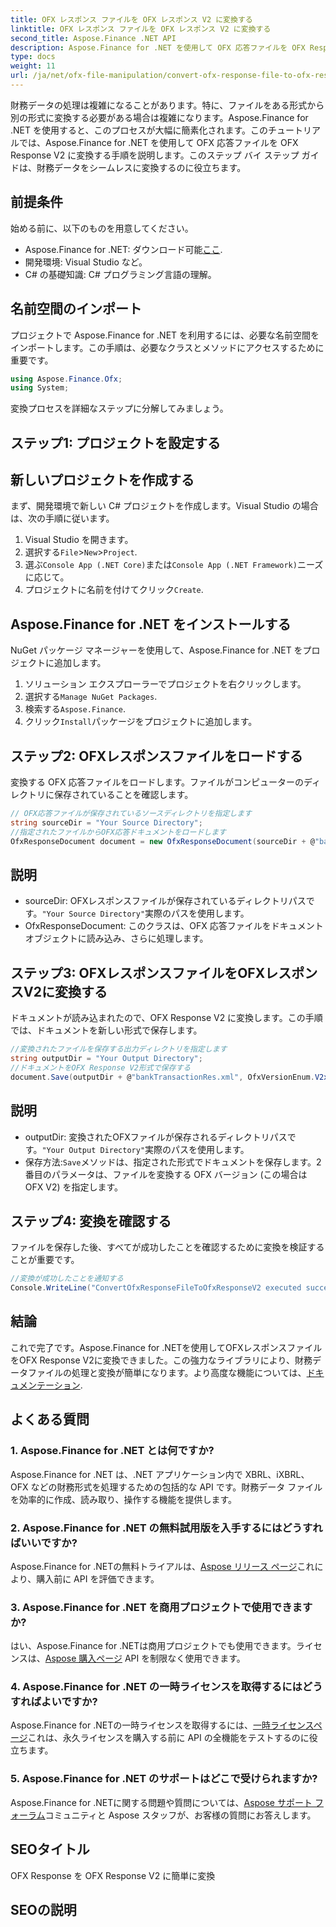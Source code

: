 ```yaml
---
title: OFX レスポンス ファイルを OFX レスポンス V2 に変換する
linktitle: OFX レスポンス ファイルを OFX レスポンス V2 に変換する
second_title: Aspose.Finance .NET API
description: Aspose.Finance for .NET を使用して OFX 応答ファイルを OFX Response V2 に変換する方法を学びます。詳細な手順とコード例を含むステップバイステップ ガイド。
type: docs
weight: 11
url: /ja/net/ofx-file-manipulation/convert-ofx-response-file-to-ofx-response-v2/
---
```

財務データの処理は複雑になることがあります。特に、ファイルをある形式から別の形式に変換する必要がある場合は複雑になります。Aspose.Finance for .NET を使用すると、このプロセスが大幅に簡素化されます。このチュートリアルでは、Aspose.Finance for .NET を使用して OFX 応答ファイルを OFX Response V2 に変換する手順を説明します。このステップ バイ ステップ ガイドは、財務データをシームレスに変換するのに役立ちます。
## 前提条件
始める前に、以下のものを用意してください。
-  Aspose.Finance for .NET: ダウンロード可能[ここ](https://releases.aspose.com/finance/net/).
- 開発環境: Visual Studio など。
- C# の基礎知識: C# プログラミング言語の理解。
## 名前空間のインポート
プロジェクトで Aspose.Finance for .NET を利用するには、必要な名前空間をインポートします。この手順は、必要なクラスとメソッドにアクセスするために重要です。
```csharp
using Aspose.Finance.Ofx;
using System;
```
変換プロセスを詳細なステップに分解してみましょう。
## ステップ1: プロジェクトを設定する
## 新しいプロジェクトを作成する
まず、開発環境で新しい C# プロジェクトを作成します。Visual Studio の場合は、次の手順に従います。
1. Visual Studio を開きます。
2. 選択する`File`>`New`>`Project`.
3. 選ぶ`Console App (.NET Core)`または`Console App (.NET Framework)`ニーズに応じて。
4. プロジェクトに名前を付けてクリック`Create`.
## Aspose.Finance for .NET をインストールする
NuGet パッケージ マネージャーを使用して、Aspose.Finance for .NET をプロジェクトに追加します。
1. ソリューション エクスプローラーでプロジェクトを右クリックします。
2. 選択する`Manage NuGet Packages`.
3. 検索する`Aspose.Finance`.
4. クリック`Install`パッケージをプロジェクトに追加します。
## ステップ2: OFXレスポンスファイルをロードする
変換する OFX 応答ファイルをロードします。ファイルがコンピューターのディレクトリに保存されていることを確認します。
```csharp
// OFX応答ファイルが保存されているソースディレクトリを指定します
string sourceDir = "Your Source Directory";
//指定されたファイルからOFX応答ドキュメントをロードします
OfxResponseDocument document = new OfxResponseDocument(sourceDir + @"bankTransactionRes.sgml");
```
## 説明
- sourceDir: OFXレスポンスファイルが保存されているディレクトリパスです。`"Your Source Directory"`実際のパスを使用します。
- OfxResponseDocument: このクラスは、OFX 応答ファイルをドキュメント オブジェクトに読み込み、さらに処理します。
## ステップ3: OFXレスポンスファイルをOFXレスポンスV2に変換する
ドキュメントが読み込まれたので、OFX Response V2 に変換します。この手順では、ドキュメントを新しい形式で保存します。
```csharp
//変換されたファイルを保存する出力ディレクトリを指定します
string outputDir = "Your Output Directory";
//ドキュメントをOFX Response V2形式で保存する
document.Save(outputDir + @"bankTransactionRes.xml", OfxVersionEnum.V2x);
```
## 説明
- outputDir: 変換されたOFXファイルが保存されるディレクトリパスです。`"Your Output Directory"`実際のパスを使用します。
- 保存方法:`Save`メソッドは、指定された形式でドキュメントを保存します。2 番目のパラメータは、ファイルを変換する OFX バージョン (この場合は OFX V2) を指定します。
## ステップ4: 変換を確認する
ファイルを保存した後、すべてが成功したことを確認するために変換を検証することが重要です。
```csharp
//変換が成功したことを通知する
Console.WriteLine("ConvertOfxResponseFileToOfxResponseV2 executed successfully.");
```
## 結論
これで完了です。Aspose.Finance for .NETを使用してOFXレスポンスファイルをOFX Response V2に変換できました。この強力なライブラリにより、財務データファイルの処理と変換が簡単になります。より高度な機能については、[ドキュメンテーション](https://reference.aspose.com/finance/net/).
## よくある質問
### 1. Aspose.Finance for .NET とは何ですか?
Aspose.Finance for .NET は、.NET アプリケーション内で XBRL、iXBRL、OFX などの財務形式を処理するための包括的な API です。財務データ ファイルを効率的に作成、読み取り、操作する機能を提供します。
### 2. Aspose.Finance for .NET の無料試用版を入手するにはどうすればいいですか?
 Aspose.Finance for .NETの無料トライアルは、[Aspose リリース ページ](https://releases.aspose.com/)これにより、購入前に API を評価できます。
### 3. Aspose.Finance for .NET を商用プロジェクトで使用できますか?
はい、Aspose.Finance for .NETは商用プロジェクトでも使用できます。ライセンスは、[Aspose 購入ページ](https://purchase.aspose.com/buy) API を制限なく使用できます。
### 4. Aspose.Finance for .NET の一時ライセンスを取得するにはどうすればよいですか?
 Aspose.Finance for .NETの一時ライセンスを取得するには、[一時ライセンスページ](https://purchase.aspose.com/temporary-license/)これは、永久ライセンスを購入する前に API の全機能をテストするのに役立ちます。
### 5. Aspose.Finance for .NET のサポートはどこで受けられますか?
 Aspose.Finance for .NETに関する問題や質問については、[Aspose サポート フォーラム](https://forum.aspose.com/c/finance/43)コミュニティと Aspose スタッフが、お客様の質問にお答えします。
## SEOタイトル
OFX Response を OFX Response V2 に簡単に変換
## SEOの説明